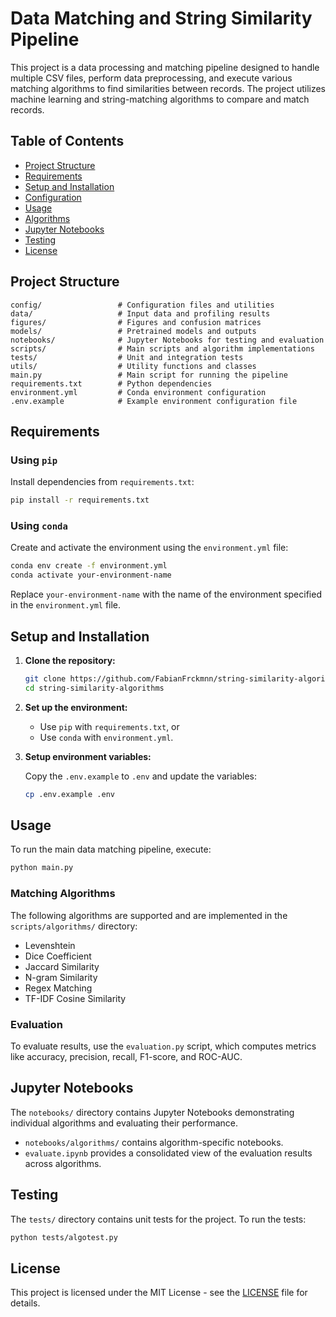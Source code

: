 # Data Matching and String Similarity Pipeline

This project is a data processing and matching pipeline designed to handle multiple CSV files, perform data preprocessing, and execute various matching algorithms to find similarities between records. The project utilizes machine learning and string-matching algorithms to compare and match records.

## Table of Contents

- [Project Structure](#project-structure)
- [Requirements](#requirements)
- [Setup and Installation](#setup-and-installation)
- [Configuration](#configuration)
- [Usage](#usage)
- [Algorithms](#algorithms)
- [Jupyter Notebooks](#jupyter-notebooks)
- [Testing](#testing)
- [License](#license)

## Project Structure

```
config/                 # Configuration files and utilities
data/                   # Input data and profiling results
figures/                # Figures and confusion matrices
models/                 # Pretrained models and outputs
notebooks/              # Jupyter Notebooks for testing and evaluation
scripts/                # Main scripts and algorithm implementations
tests/                  # Unit and integration tests
utils/                  # Utility functions and classes
main.py                 # Main script for running the pipeline
requirements.txt        # Python dependencies
environment.yml         # Conda environment configuration
.env.example            # Example environment configuration file
```

## Requirements

### Using `pip`

Install dependencies from `requirements.txt`:

```bash
pip install -r requirements.txt
```

### Using `conda`

Create and activate the environment using the `environment.yml` file:

```bash
conda env create -f environment.yml
conda activate your-environment-name
```

Replace `your-environment-name` with the name of the environment specified in the `environment.yml` file.

## Setup and Installation

1. **Clone the repository:**

   ```bash
   git clone https://github.com/FabianFrckmnn/string-similarity-algorithms.git
   cd string-similarity-algorithms
   ```

2. **Set up the environment:**
   - Use `pip` with `requirements.txt`, or
   - Use `conda` with `environment.yml`.

3. **Setup environment variables:**

   Copy the `.env.example` to `.env` and update the variables:

   ```bash
   cp .env.example .env
   ```

## Usage

To run the main data matching pipeline, execute:

```bash
python main.py
```

### Matching Algorithms

The following algorithms are supported and are implemented in the `scripts/algorithms/` directory:

- Levenshtein
- Dice Coefficient
- Jaccard Similarity
- N-gram Similarity
- Regex Matching
- TF-IDF Cosine Similarity

### Evaluation

To evaluate results, use the `evaluation.py` script, which computes metrics like accuracy, precision, recall, F1-score, and ROC-AUC.

## Jupyter Notebooks

The `notebooks/` directory contains Jupyter Notebooks demonstrating individual algorithms and evaluating their performance.

- `notebooks/algorithms/` contains algorithm-specific notebooks.
- `evaluate.ipynb` provides a consolidated view of the evaluation results across algorithms.

## Testing

The `tests/` directory contains unit tests for the project. To run the tests:

```bash
python tests/algotest.py
```

## License

This project is licensed under the MIT License - see the [LICENSE](LICENSE) file for details.
